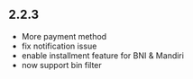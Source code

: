 2.2.3
-----
- More payment method
- fix notification issue
- enable installment feature for BNI & Mandiri
- now support bin filter
